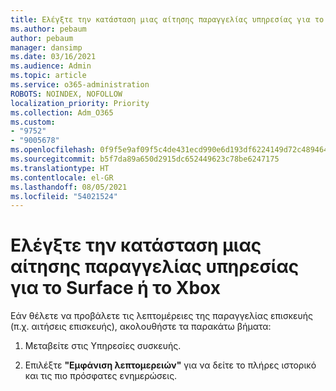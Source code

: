 ```yaml
---
title: Ελέγξτε την κατάσταση μιας αίτησης παραγγελίας υπηρεσίας για το Surface ή το Xbox
ms.author: pebaum
author: pebaum
manager: dansimp
ms.date: 03/16/2021
ms.audience: Admin
ms.topic: article
ms.service: o365-administration
ROBOTS: NOINDEX, NOFOLLOW
localization_priority: Priority
ms.collection: Adm_O365
ms.custom:
- "9752"
- "9005678"
ms.openlocfilehash: 0f9f5e9af09f5c4de431ecd990e6d193df6224149d72c48946425824ad60dd23
ms.sourcegitcommit: b5f7da89a650d2915dc652449623c78be6247175
ms.translationtype: HT
ms.contentlocale: el-GR
ms.lasthandoff: 08/05/2021
ms.locfileid: "54021524"
---
```

# <a name="check-the-status-of-a-service-order-request-for-surface-or-xbox"></a>Ελέγξτε την κατάσταση μιας αίτησης παραγγελίας υπηρεσίας για το Surface ή το Xbox

Εάν θέλετε να προβάλετε τις λεπτομέρειες της παραγγελίας επισκευής (π.χ. αιτήσεις επισκευής), ακολουθήστε τα παρακάτω βήματα:

1. Μεταβείτε στις Υπηρεσίες συσκευής.

1. Επιλέξτε **"Εμφάνιση λεπτομερειών"** για να δείτε το πλήρες ιστορικό και τις πιο πρόσφατες ενημερώσεις.


